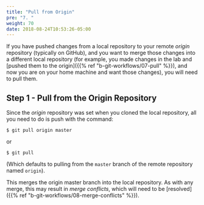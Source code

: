 ```yaml
---
title: "Pull from Origin"
pre: "7. "
weight: 70
date: 2018-08-24T10:53:26-05:00
---
```

If you have pushed changes from a local repository to your remote _origin_ repository (typically on GitHub), and you want to merge those changes into a different local repository (for example, you made changes in the lab and [pushed them to the origin]({{% ref "b-git-workflows/07-pull" %}}), and now you are on your home machine and want those changes), you will need to pull them.

## Step 1 - Pull from the Origin Repository
Since the _origin_ repository was set when you cloned the local repository, all you need to do is push with the command:

```
$ git pull origin master
```

or

```
$ git pull
```

(Which defaults to pulling from the `master` branch of the remote repository named `origin`).

This merges the origin master branch into the local repository.  As with any merge, this may result in _merge conflicts_, which will need to be [resolved]({{% ref "b-git-workflows/08-merge-conflicts" %}}).